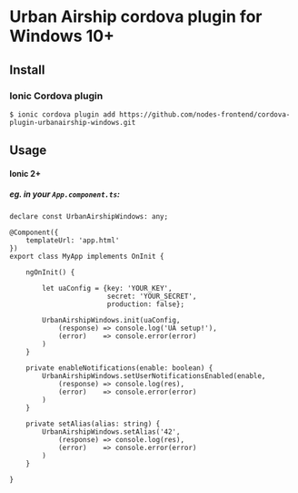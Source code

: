 # Urban Airship cordova plugin for Windows 10+

## Install
### Ionic Cordova plugin
`$ ionic cordova plugin add https://github.com/nodes-frontend/cordova-plugin-urbanairship-windows.git`

## Usage
#### Ionic 2+
##### eg. in your `App.component.ts`:
```
declare const UrbanAirshipWindows: any;

@Component({
    templateUrl: 'app.html'
})
export class MyApp implements OnInit {

    ngOnInit() {

        let uaConfig = {key: 'YOUR_KEY',
                        secret: 'YOUR_SECRET',
                        production: false};

        UrbanAirshipWindows.init(uaConfig,
            (response) => console.log('UA setup!'),
            (error)    => console.error(error)
        )
    }

    private enableNotifications(enable: boolean) {
        UrbanAirshipWindows.setUserNotificationsEnabled(enable,
            (response) => console.log(res),
            (error)    => console.error(error)
        )
    }

    private setAlias(alias: string) {
        UrbanAirshipWindows.setAlias('42',
            (response) => console.log(res),
            (error)    => console.error(error)
        )
    }

}
```